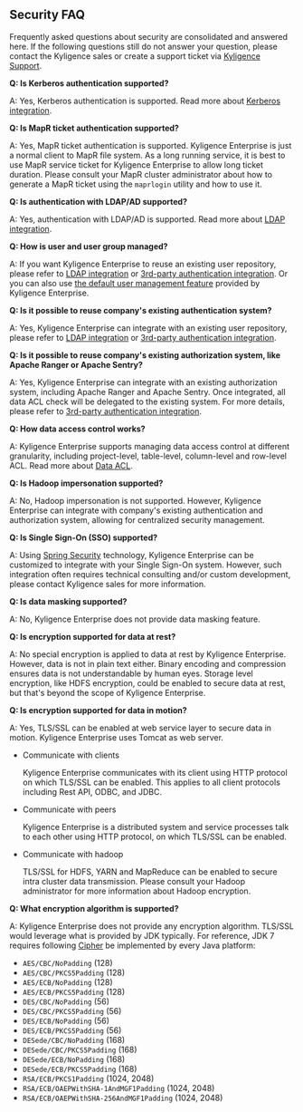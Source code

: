 ## Security FAQ

Frequently asked questions about security are consolidated and answered here. If the following questions still do not answer your question, please contact the Kyligence sales or create a support ticket via [Kyligence Support](https://support.kyligence.io/).



**Q: Is Kerberos authentication supported?**

A: Yes, Kerberos authentication is supported. Read more about [Kerberos integration](kerberos.en.md).



**Q: Is MapR ticket authentication supported?**

A: Yes, MapR ticket authentication is supported. Kyligence Enterprise is just a normal client to MapR file system. As a long running service, it is best to use MapR service ticket for Kyligence Enterprise to allow long ticket duration. Please consult your MapR cluster administrator about how to generate a MapR ticket using the `maprlogin` utility and how to use it.



**Q: Is authentication with LDAP/AD supported?**

A: Yes, authentication with LDAP/AD is supported. Read more about [LDAP integration](ldap.en.md).



**Q: How is user and user group managed?**

A: If you want Kyligence Enterprise to reuse an existing user repository, please refer to [LDAP integration](ldap.en.md) or [3rd-party authentication integration](integrate_with_3rd_um.en.md). Or you can also use [the default user management feature](data_acl/user_management.en.md) provided by Kyligence Enterprise.



**Q: Is it possible to reuse company's existing authentication system?**

A: Yes, Kyligence Enterprise can integrate with an existing user repository, please refer to [LDAP integration](ldap.en.md) or [3rd-party authentication integration](integrate_with_3rd_um.en.md).



**Q: Is it possible to reuse company's existing authorization system, like Apache Ranger or Apache Sentry?**

A: Yes, Kyligence Enterprise can integrate with an existing authorization system, including Apache Ranger and Apache Sentry. Once integrated, all data ACL check will be delegated to the existing system. For more details, please refer to [3rd-party authentication integration](integrate_with_3rd_um.en.md).



**Q: How data access control works?**

A: Kyligence Enterprise supports managing data access control at different granularity, including project-level, table-level, column-level and row-level ACL. Read more about [Data ACL](data_acl/README.md).



**Q: Is Hadoop impersonation supported?**

A: No, Hadoop impersonation is not supported. However, Kyligence Enterprise can integrate with company's existing authentication and authorization system, allowing for centralized security management.



**Q: Is Single Sign-On (SSO) supported?**

A: Using [Spring Security](https://spring.io/projects/spring-security) technology, Kyligence Enterprise can be customized to integrate with your Single Sign-On system. However, such integration often requires technical consulting and/or custom development, please contact Kyligence sales for more information.



**Q: Is data masking supported?**

A: No, Kyligence Enterprise does not provide data masking feature.



**Q: Is encryption supported for data at rest?**

A: No special encryption is applied to data at rest by Kyligence Enterprise. However, data is not in plain text either. Binary encoding and compression ensures data is not understandable by human eyes. Storage level encryption, like HDFS encryption, could be enabled to secure data at rest, but that's beyond the scope of Kyligence Enterprise.



**Q: Is encryption supported for data in motion?**

A: Yes, TLS/SSL can be enabled at web service layer to secure data in motion. Kyligence Enterprise uses Tomcat as web server.

- Communicate with clients

  Kyligence Enterprise communicates with its client using HTTP protocol on which TLS/SSL can be enabled. This applies to all client protocols including Rest API, ODBC, and JDBC. 

- Communicate with peers

  Kyligence Enterprise is a distributed system and service processes talk to each other using HTTP protocol, on which TLS/SSL can be enabled.

- Communicate with hadoop

  TLS/SSL for HDFS, YARN and MapReduce can be enabled to secure intra cluster data transmission. Please consult your Hadoop administrator for more information about Hadoop encryption.



**Q: What encryption algorithm is supported?**

A: Kyligence Enterprise does not provide any encryption algorithm. TLS/SSL would leverage what is provided by JDK typically. For reference, JDK 7 requires following [Cipher](https://docs.oracle.com/javase/7/docs/api/javax/crypto/Cipher.html) be implemented by every Java platform:

- `AES/CBC/NoPadding` (128)
- `AES/CBC/PKCS5Padding` (128)
- `AES/ECB/NoPadding` (128)
- `AES/ECB/PKCS5Padding` (128)
- `DES/CBC/NoPadding` (56)
- `DES/CBC/PKCS5Padding` (56)
- `DES/ECB/NoPadding` (56)
- `DES/ECB/PKCS5Padding` (56)
- `DESede/CBC/NoPadding` (168)
- `DESede/CBC/PKCS5Padding` (168)
- `DESede/ECB/NoPadding` (168)
- `DESede/ECB/PKCS5Padding` (168)
- `RSA/ECB/PKCS1Padding` (1024, 2048)
- `RSA/ECB/OAEPWithSHA-1AndMGF1Padding` (1024, 2048)
- `RSA/ECB/OAEPWithSHA-256AndMGF1Padding` (1024, 2048)

